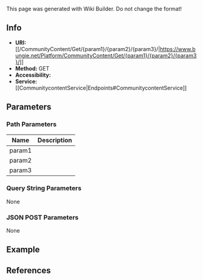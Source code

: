 <span class="wiki-builder">This page was generated with Wiki Builder. Do not change the format!</span>

## Info

* **URI:** [[/CommunityContent/Get/{param1}/{param2}/{param3}/|https://www.bungie.net/Platform/CommunityContent/Get/{param1}/{param2}/{param3}/]]
* **Method:** GET
* **Accessibility:** 
* **Service:** [[CommunitycontentService|Endpoints#CommunitycontentService]]

## Parameters
### Path Parameters
Name | Description
---- | -----------
param1 | 
param2 | 
param3 | 

### Query String Parameters
None

### JSON POST Parameters
None

## Example


## References
